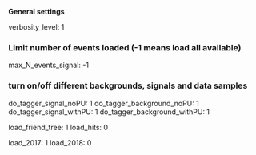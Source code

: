 **General settings**

verbosity_level:  1

### Limit number of events loaded (-1 means load all available)
max_N_events_signal:  -1

### turn on/off different backgrounds, signals and data samples
do_tagger_signal_noPU:                1
do_tagger_background_noPU:      1
do_tagger_signal_withPU:             1
do_tagger_background_withPU:   1

load_friend_tree:  1
load_hits:             0

load_2017: 1
load_2018: 0


